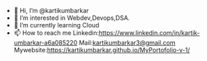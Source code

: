 - 👋 Hi, I’m @kartikumbarkar
- 👀 I’m interested in Webdev,Devops,DSA.
- 🌱 I’m currently learning Cloud
- 📫 How to reach me
   Linkedin:https://www.linkedin.com/in/kartik-umbarkar-a6a085220
   Mail:kartikumbarkar3@gmail.com  
   Mywebsite:https://kartikumbarkar.github.io/MyPortofolio-v-1/
<!---
kartikumbarkar/kartikumbarkar is a ✨ special ✨ repository because its `README.md` (this file) appears on your GitHub profile.
You can click the Preview link to take a look at your changes.
--->
